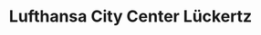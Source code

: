 ---
title: "Lufthansa City Center Lückertz"
url: /telgte/lufthansa-city-center-lueckertz/
shop: Reisebüro
---